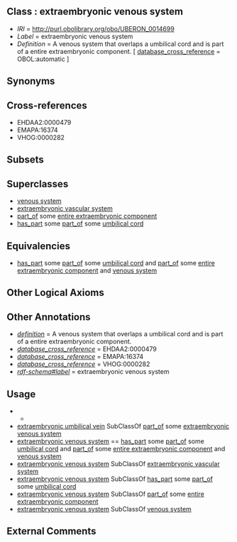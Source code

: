 
## Class : extraembryonic venous system

 * *IRI* = http://purl.obolibrary.org/obo/UBERON_0014699
 * *Label* = extraembryonic venous system
 * *Definition* = A venous system that overlaps a umbilical cord and is part of a entire extraembryonic component. [ [database_cross_reference](../../ef/oboInOwl#hasDbXref.md) = OBOL:automatic ]

## Synonyms


## Cross-references

 * EHDAA2:0000479
 * EMAPA:16374
 * VHOG:0000282

## Subsets


## Superclasses

 * [venous system](../../UBERON/82/UBERON_0004582.md)
 * [extraembryonic vascular system](../../UBERON/01/UBERON_0014701.md)
 * [part_of](../../BFO/50/BFO_0000050.md) some [entire extraembryonic component](../../UBERON/87/UBERON_0016887.md)
 * [has_part](../../BFO/51/BFO_0000051.md) some [part_of](../../BFO/50/BFO_0000050.md) some [umbilical cord](../../UBERON/31/UBERON_0002331.md)

## Equivalencies

 * [has_part](../../BFO/51/BFO_0000051.md) some [part_of](../../BFO/50/BFO_0000050.md) some [umbilical cord](../../UBERON/31/UBERON_0002331.md) and [part_of](../../BFO/50/BFO_0000050.md) some [entire extraembryonic component](../../UBERON/87/UBERON_0016887.md) and [venous system](../../UBERON/82/UBERON_0004582.md)

## Other Logical Axioms


## Other Annotations

 * *[definition](../../IAO/15/IAO_0000115.md)* = A venous system that overlaps a umbilical cord and is part of a entire extraembryonic component.
 * *[database_cross_reference](../../ef/oboInOwl#hasDbXref.md)* = EHDAA2:0000479
 * *[database_cross_reference](../../ef/oboInOwl#hasDbXref.md)* = EMAPA:16374
 * *[database_cross_reference](../../ef/oboInOwl#hasDbXref.md)* = VHOG:0000282
 * *[rdf-schema#label](../../el/rdf-schema#label.md)* = extraembryonic venous system

## Usage

 * -
 * [extraembryonic umbilical vein](../../UBERON/86/UBERON_0014786.md) SubClassOf [part_of](../../BFO/50/BFO_0000050.md) some [extraembryonic venous system](../../UBERON/99/UBERON_0014699.md)
 * [extraembryonic venous system](../../UBERON/99/UBERON_0014699.md) == [has_part](../../BFO/51/BFO_0000051.md) some [part_of](../../BFO/50/BFO_0000050.md) some [umbilical cord](../../UBERON/31/UBERON_0002331.md) and [part_of](../../BFO/50/BFO_0000050.md) some [entire extraembryonic component](../../UBERON/87/UBERON_0016887.md) and [venous system](../../UBERON/82/UBERON_0004582.md)
 * [extraembryonic venous system](../../UBERON/99/UBERON_0014699.md) SubClassOf [extraembryonic vascular system](../../UBERON/01/UBERON_0014701.md)
 * [extraembryonic venous system](../../UBERON/99/UBERON_0014699.md) SubClassOf [has_part](../../BFO/51/BFO_0000051.md) some [part_of](../../BFO/50/BFO_0000050.md) some [umbilical cord](../../UBERON/31/UBERON_0002331.md)
 * [extraembryonic venous system](../../UBERON/99/UBERON_0014699.md) SubClassOf [part_of](../../BFO/50/BFO_0000050.md) some [entire extraembryonic component](../../UBERON/87/UBERON_0016887.md)
 * [extraembryonic venous system](../../UBERON/99/UBERON_0014699.md) SubClassOf [venous system](../../UBERON/82/UBERON_0004582.md)

## External Comments

